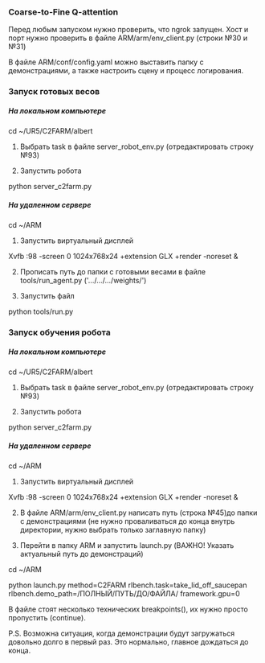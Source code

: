 ### Coarse-to-Fine Q-attention


Перед любым запуском нужно проверить, что ngrok запущен. Хост и порт нужно проверить в файле ARM/arm/env_client.py (строки №30 и №31)

В файле ARM/conf/config.yaml можно выставить папку с демонстрациями, а также настроить сцену и процесс логирования.






### Запуск готовых весов

##### На локальном компьютере

cd ~/UR5/C2FARM/albert

1. Выбрать task в файле server_robot_env.py (отредактировать строку №93)

2. Запустить робота 

python server_c2farm.py


##### На удаленном сервере

cd ~/ARM
1. Запустить виртуальный дисплей

Xvfb :98 -screen 0 1024x768x24 +extension GLX +render -noreset &

2. Прописать путь до папки с готовыми весами в файле tools/run_agent.py ('.../.../.../weights/')

3. Запустить файл

python tools/run.py



### Запуск обучения робота

##### На локальном компьютере

cd ~/UR5/C2FARM/albert

1. Выбрать task в файле server_robot_env.py (отредактировать строку №93)

2. Запустить робота

python server_c2farm.py


##### На удаленном сервере

cd ~/ARM
1. Запустить виртуальный дисплей

Xvfb :98 -screen 0 1024x768x24 +extension GLX +render -noreset &

2. В файле ARM/arm/env_client.py написать путь (строка №45)до папки с демонстрациями (не нужно проваливаться до конца внутрь директории, нужно выбрать только заглавную папку)

3. Перейти в папку ARM и запустить launch.py (ВАЖНО! Указать актуальный путь до демонстраций)

cd ~/ARM

python launch.py method=C2FARM rlbench.task=take_lid_off_saucepan rlbench.demo_path=/ПОЛНЫЙ/ПУТЬ/ДО/ФАЙЛА/ framework.gpu=0

В файле стоят несколько технических breakpoints(), их нужно просто пропустить (continue).

P.S. Возможна ситуация, когда демонстрации будут загружаться довольно долго в первый раз. Это нормально, главное дождаться до конца. 



